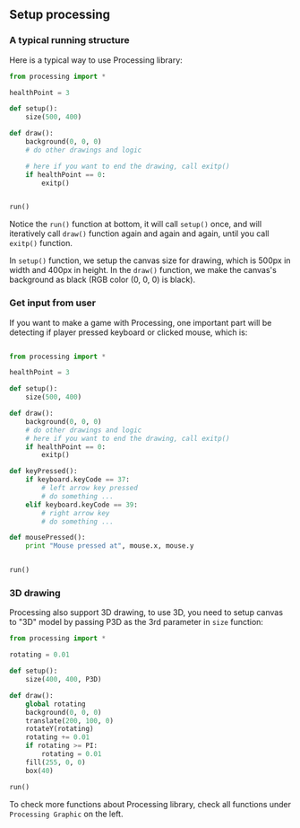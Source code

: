 ## Setup processing

### A typical running structure

Here is a typical way to use Processing library:

```python
from processing import *

healthPoint = 3

def setup():
    size(500, 400)

def draw():
    background(0, 0, 0)
    # do other drawings and logic

    # here if you want to end the drawing, call exitp()
    if healthPoint == 0:
        exitp()


run()
```

Notice the `run()` function at bottom, it will call `setup()` once, and will iteratively call `draw()` function again and again and again, until you call `exitp()` function.

In `setup()` function, we setup the canvas size for drawing, which is 500px in width and 400px in height. In the `draw()` function, we make the canvas's background as black (RGB color (0, 0, 0) is black).

### Get input from user

If you want to make a game with Processing, one important part will be detecting if player pressed keyboard or clicked mouse, which is:

```python

from processing import *

healthPoint = 3

def setup():
    size(500, 400)

def draw():
    background(0, 0, 0)
    # do other drawings and logic
    # here if you want to end the drawing, call exitp()
    if healthPoint == 0:
        exitp()

def keyPressed():
    if keyboard.keyCode == 37:
        # left arrow key pressed
        # do something ...
    elif keyboard.keyCode == 39:
        # right arrow key
        # do something ...

def mousePressed():
    print "Mouse pressed at", mouse.x, mouse.y


run()
```

### 3D drawing

Processing also support 3D drawing, to use 3D, you need to setup canvas to "3D" model by passing P3D as the 3rd parameter in `size` function:

```python
from processing import *

rotating = 0.01

def setup():
    size(400, 400, P3D)

def draw():
    global rotating
    background(0, 0, 0)
    translate(200, 100, 0)
    rotateY(rotating)
    rotating += 0.01
    if rotating >= PI:
        rotating = 0.01
    fill(255, 0, 0)
    box(40)

run()
```

To check more functions about Processing library, check all functions under `Processing Graphic` on the left.
